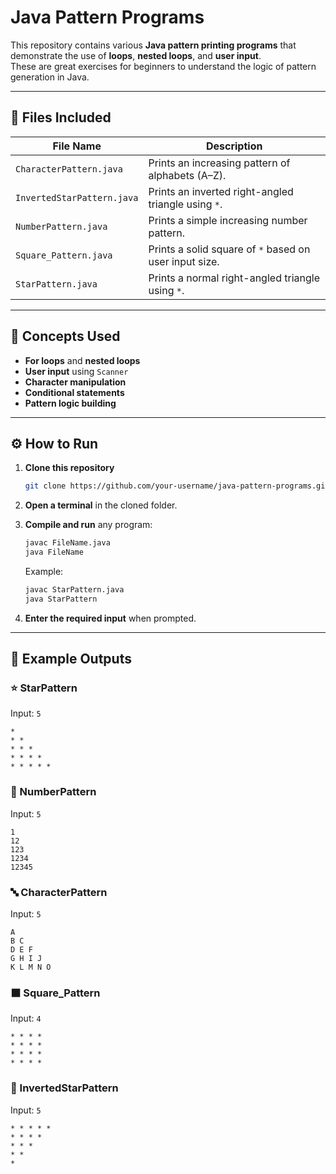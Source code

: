 # Java Pattern Programs

This repository contains various **Java pattern printing programs** that demonstrate the use of **loops**, **nested loops**, and **user input**.  
These are great exercises for beginners to understand the logic of pattern generation in Java.

---

## 📁 Files Included

| File Name | Description |
|------------|-------------|
| `CharacterPattern.java` | Prints an increasing pattern of alphabets (A–Z). |
| `InvertedStarPattern.java` | Prints an inverted right-angled triangle using `*`. |
| `NumberPattern.java` | Prints a simple increasing number pattern. |
| `Square_Pattern.java` | Prints a solid square of `*` based on user input size. |
| `StarPattern.java` | Prints a normal right-angled triangle using `*`. |

---

## 🧠 Concepts Used
- **For loops** and **nested loops**
- **User input** using `Scanner`
- **Character manipulation**
- **Conditional statements**
- **Pattern logic building**

---

## ⚙️ How to Run

1. **Clone this repository**
   ```bash
   git clone https://github.com/your-username/java-pattern-programs.git
2. **Open a terminal** in the cloned folder.

3. **Compile and run** any program:

   ```bash
   javac FileName.java
   java FileName
   ```

   Example:

   ```bash
   javac StarPattern.java
   java StarPattern
   ```

4. **Enter the required input** when prompted.

---

## 🧩 Example Outputs

### ⭐ StarPattern

Input: `5`

```
* 
* * 
* * * 
* * * * 
* * * * * 
```

### 🔢 NumberPattern

Input: `5`

```
1
12
123
1234
12345
```

### 🔤 CharacterPattern

Input: `5`

```
A 
B C 
D E F 
G H I J 
K L M N O 
```

### ⬛ Square_Pattern

Input: `4`

```
* * * *
* * * *
* * * *
* * * *
```

### 🔻 InvertedStarPattern

Input: `5`

```
* * * * *
* * * *
* * *
* *
*
```
